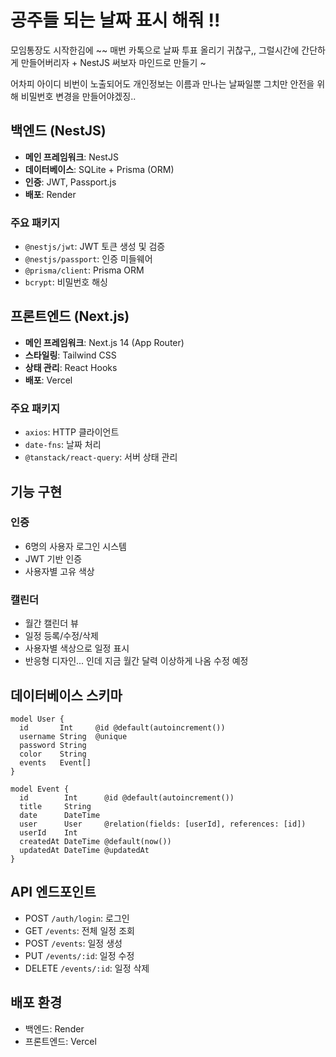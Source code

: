 # 공주들 되는 날짜 표시 해줘 !! 

모임통장도 시작한김에 ~~ 
매번 카톡으로 날짜 투표 올리기 귀찮구,, 그럴시간에 간단하게 만들어버리자 + NestJS 써보자 마인드로 만들기 ~

어차피 아이디 비번이 노출되어도 개인정보는 이름과 만나는 날짜일뿐
그치만 안전을 위해 비밀번호 변경을 만들어야겠징..


## 백엔드 (NestJS)
- **메인 프레임워크**: NestJS
- **데이터베이스**: SQLite + Prisma (ORM)
- **인증**: JWT, Passport.js
- **배포**: Render

### 주요 패키지
- `@nestjs/jwt`: JWT 토큰 생성 및 검증
- `@nestjs/passport`: 인증 미들웨어
- `@prisma/client`: Prisma ORM
- `bcrypt`: 비밀번호 해싱

## 프론트엔드 (Next.js)
- **메인 프레임워크**: Next.js 14 (App Router)
- **스타일링**: Tailwind CSS
- **상태 관리**: React Hooks
- **배포**: Vercel

### 주요 패키지
- `axios`: HTTP 클라이언트
- `date-fns`: 날짜 처리
- `@tanstack/react-query`: 서버 상태 관리

## 기능 구현
### 인증
- 6명의 사용자 로그인 시스템
- JWT 기반 인증
- 사용자별 고유 색상

### 캘린더
- 월간 캘린더 뷰
- 일정 등록/수정/삭제
- 사용자별 색상으로 일정 표시
- 반응형 디자인... 인데 지금 월간 달력 이상하게 나옴 수정 예정

## 데이터베이스 스키마
```prisma
model User {
  id       Int     @id @default(autoincrement())
  username String  @unique
  password String
  color    String
  events   Event[]
}

model Event {
  id        Int      @id @default(autoincrement())
  title     String
  date      DateTime
  user      User     @relation(fields: [userId], references: [id])
  userId    Int
  createdAt DateTime @default(now())
  updatedAt DateTime @updatedAt
}
```

## API 엔드포인트
- POST `/auth/login`: 로그인
- GET `/events`: 전체 일정 조회
- POST `/events`: 일정 생성
- PUT `/events/:id`: 일정 수정
- DELETE `/events/:id`: 일정 삭제


## 배포 환경
- 백엔드: Render
- 프론트엔드: Vercel

